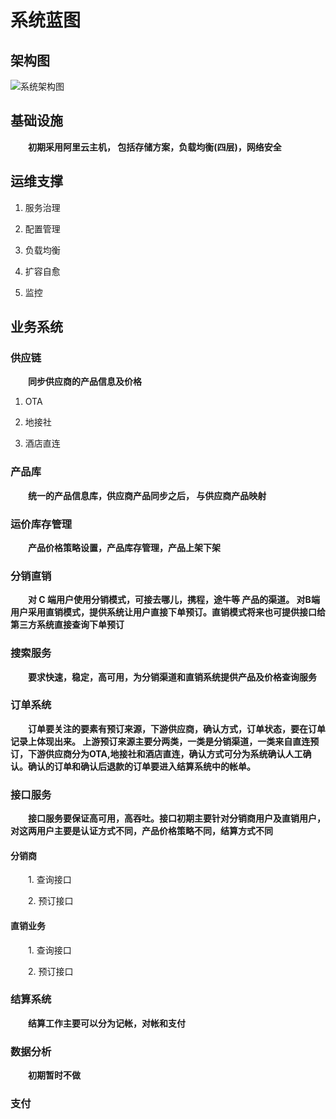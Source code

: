 # 系统蓝图

## 架构图

![系统架构图](framework.png)

## 基础设施

　　**初期采用阿里云主机， 包括存储方案，负载均衡(四层)，网络安全**

## 运维支撑
 1. 服务治理
    
 2. 配置管理
 3. 负载均衡
 4. 扩容自愈
 5. 监控

## 业务系统

### 供应链
  
　　**同步供应商的产品信息及价格**

 1. OTA 
   
 2. 地接社

 3. 酒店直连

### 产品库

　　**统一的产品信息库，供应商产品同步之后， 与供应商产品映射**

### 运价库存管理
　　**产品价格策略设置，产品库存管理，产品上架下架**


### 分销直销
　　**对 C 端用户使用分销模式，可接去哪儿，携程，途牛等 产品的渠道。 对B端用户采用直销模式，提供系统让用户直接下单预订。直销模式将来也可提供接口给第三方系统直接查询下单预订**

  
### 搜索服务
　　**要求快速，稳定，高可用，为分销渠道和直销系统提供产品及价格查询服务**

### 订单系统
　　**订单要关注的要素有预订来源，下游供应商，确认方式，订单状态，要在订单记录上体现出来。 上游预订来源主要分两类，一类是分销渠道，一类来自直连预订，下游供应商分为OTA,地接社和酒店直连，确认方式可分为系统确认人工确认。确认的订单和确认后退款的订单要进入结算系统中的帐单。**

### 接口服务

　　**接口服务要保证高可用，高吞吐。接口初期主要针对分销商用户及直销用户，对这两用户主要是认证方式不同，产品价格策略不同，结算方式不同**

#### **分销商**

　　1. 查询接口

　　2. 预订接口

#### **直销业务**

　　1. 查询接口

　　2. 预订接口


### 结算系统
　　**结算工作主要可以分为记帐，对帐和支付**
　　
### 数据分析

　　**初期暂时不做**　　

### 支付

